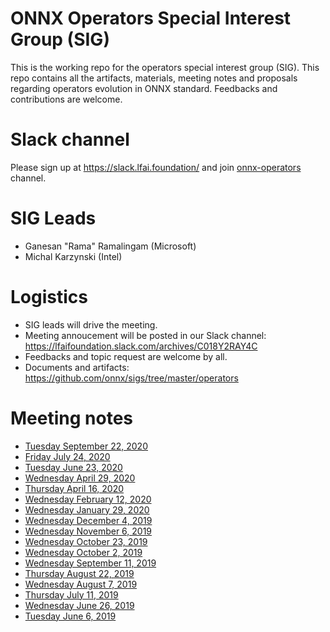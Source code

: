 <!--- SPDX-License-Identifier: Apache-2.0 -->

# ONNX Operators Special Interest Group (SIG)

This is the working repo for the operators special interest group (SIG). This repo contains all the artifacts, materials, meeting notes and proposals regarding operators evolution in ONNX standard. Feedbacks and contributions are welcome.

# Slack channel
Please sign up at https://slack.lfai.foundation/ and join [onnx-operators](https://lfaifoundation.slack.com/archives/C018Y2RAY4C) channel.

# SIG Leads

* Ganesan "Rama" Ramalingam (Microsoft)
* Michal Karzynski (Intel)

# Logistics

* SIG leads will drive the meeting.
* Meeting annoucement will be posted in our Slack channel: https://lfaifoundation.slack.com/archives/C018Y2RAY4C
* Feedbacks and topic request are welcome by all.
* Documents and artifacts: https://github.com/onnx/sigs/tree/master/operators

# Meeting notes

* [Tuesday September 22, 2020](https://github.com/onnx/sigs/blob/master/operators/meetings/017-20200922.md)
* [Friday July 24, 2020](https://github.com/onnx/sigs/blob/master/operators/meetings/016-20200724.md)
* [Tuesday June 23, 2020](https://github.com/onnx/sigs/blob/master/operators/meetings/015-20200623.md)
* [Wednesday April 29, 2020](https://github.com/onnx/sigs/blob/master/operators/meetings/014-20200429.md)
* [Thursday April 16, 2020](https://github.com/onnx/sigs/blob/master/operators/meetings/013-20200416.md)
* [Wednesday February 12, 2020](https://github.com/onnx/sigs/blob/master/operators/meetings/012-20200212.md)
* [Wednesday January 29, 2020](https://github.com/onnx/sigs/blob/master/operators/meetings/011-20200129.md)
* [Wednesday December 4, 2019](https://github.com/onnx/sigs/blob/master/operators/meetings/010-20191204.md)
* [Wednesday November 6, 2019](https://github.com/onnx/sigs/blob/master/operators/meetings/009-20191106.md)
* [Wednesday October 23, 2019](https://github.com/onnx/sigs/blob/master/operators/meetings/008-20191023.md)
* [Wednesday October 2, 2019](https://github.com/onnx/sigs/blob/master/operators/meetings/007-20191002.md)
* [Wednesday September 11, 2019](https://github.com/onnx/sigs/blob/master/operators/meetings/006-20190911.md)
* [Thursday August 22, 2019](https://github.com/onnx/sigs/blob/master/operators/meetings/005-20190822.md)
* [Wednesday August 7, 2019](https://github.com/onnx/sigs/blob/master/operators/meetings/004-20190807.md)
* [Thursday July 11, 2019](https://github.com/onnx/sigs/blob/master/operators/meetings/003-20190711.md)
* [Wednesday June 26, 2019](https://github.com/onnx/sigs/blob/master/operators/meetings/002-20190626.md)
* [Tuesday June 6, 2019](https://github.com/onnx/sigs/blob/master/operators/meetings/001-20190611.md)

